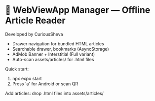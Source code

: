 # 📱 WebViewApp Manager — Offline Article Reader
Developed by CuriousSheva

- Drawer navigation for bundled HTML articles
- Searchable drawer, bookmarks (AsyncStorage)
- AdMob Banner + Interstitial (Full variant)
- Auto-scan assets/articles/ for .html files

Quick start:
1. npx expo start
2. Press 'a' for Android or scan QR

Add articles: drop .html files into assets/articles/
